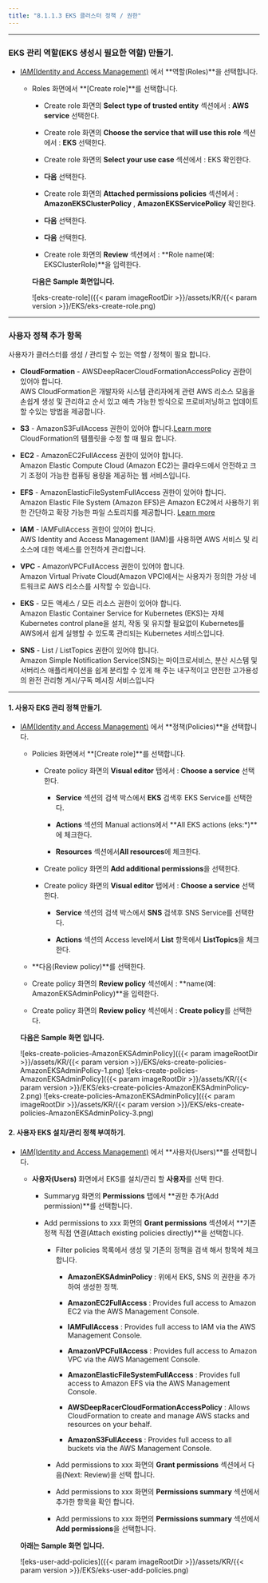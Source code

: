 ```yaml
---
title: "8.1.1.3 EKS 클러스터 정책 / 권한"
---
```


---

### EKS 관리 역할(EKS 생성시 필요한 역할) 만들기.

  * [IAM(Identity and Access Management)](https://console.aws.amazon.com/iam) 에서 **역할(Roles)**을 선택합니다. 

    * Roles 화면에서 **[Create role]**를 선택합니다.

      * Create role 화면의 **Select type of trusted entity** 섹션에서 : **AWS service** 선택한다.

      * Create role 화면의 **Choose the service that will use this role** 섹션에서 : **EKS** 선택한다.

      * Create role 화면의 **Select your use case** 섹션에서 : EKS 확인한다.

      * **다음** 선택한다.

      * Create role 화면의 **Attached permissions policies** 섹션에서 : **AmazonEKSClusterPolicy** , **AmazonEKSServicePolicy** 확인한다.

      * **다음** 선택한다.

      * **다음** 선택한다.

      * Create role 화면의 **Review** 섹션에서 : **Role name(예: EKSClusterRole)**을 입력한다.

      **다음은 Sample 화면입니다.**

      ![eks-create-role]({{< param imageRootDir >}}/assets/KR/{{< param version >}}/EKS/eks-create-role.png)

----

### 사용자 정책 추가 항목
사용자가 클러스터를 생성 / 관리할 수 있는 역할 / 정책이 필요 합니다.

  * **CloudFormation** - AWSDeepRacerCloudFormationAccessPolicy 권한이 있어야 합니다.  
  AWS CloudFormation은 개발자와 시스템 관리자에게 관련 AWS 리소스 모음을 손쉽게 생성 및 관리하고 순서 있고 예측 가능한 방식으로 프로비저닝하고 업데이트 할 수있는 방법을 제공합니다.

  * **S3** - AmazonS3FullAccess 권한이 있어야 합니다.[Learn more](https://docs.aws.amazon.com/ko_kr/AmazonS3/latest/dev/Welcome.html)  
  CloudFormation의 템플릿을 수정 할 때 필요 합니다. 

  * **EC2** -  AmazonEC2FullAccess 권한이 있어야 합니다.  
  Amazon Elastic Compute Cloud (Amazon EC2)는 클라우드에서 안전하고 크기 조정이 가능한 컴퓨팅 용량을 제공하는 웹 서비스입니다.

  * **EFS** - AmazonElasticFileSystemFullAccess 권한이 있어야 합니다.  
  Amazon Elastic File System (Amazon EFS)은 Amazon EC2에서 사용하기 위한 간단하고 확장 가능한 파일 스토리지를 제공합니다. [Learn more](https://docs.aws.amazon.com/ko_kr/efs/latest/ug/whatisefs.html)

  * **IAM** - IAMFullAccess 권한이 있어야 합니다.  
  AWS Identity and Access Management (IAM)를 사용하면 AWS 서비스 및 리소스에 대한 액세스를 안전하게 관리합니다.

  * **VPC** - AmazonVPCFullAccess 권한이 있어야 합니다.  
  Amazon Virtual Private Cloud(Amazon VPC)에서는 사용자가 정의한 가상 네트워크로 AWS 리소스를 시작할 수 있습니다.

  * **EKS** - 모든 액세스 / 모든 리소스 권한이 있어야 합니다.  
  Amazon Elastic Container Service for Kubernetes (EKS)는 자체 Kubernetes control plane을 설치, 작동 및 유지할 필요없이 Kubernetes를 AWS에서 쉽게 실행할 수 있도록 관리되는 Kubernetes 서비스입니다.

  * **SNS** - List / ListTopics 권한이 있어야 합니다.  
  Amazon Simple Notification Service(SNS)는 마이크로서비스, 분산 시스템 및 서버리스 애플리케이션을 쉽게 분리할 수 있게 해 주는 내구적이고 안전한 고가용성의 완전 관리형 게시/구독 메시징 서비스입니다

---

#### 1. 사용자 EKS 관리 정책 만들기.

  * [IAM(Identity and Access Management)](https://console.aws.amazon.com/iam) 에서 **정책(Policies)**을 선택합니다.

    * Policies 화면에서 **[Create role]**를 선택합니다.

      * Create policy 화면의 **Visual editor** 탭에서 : **Choose a service** 선택한다.

        * **Service** 섹션의 검색 박스에서 **EKS** 검색후 EKS Service를 선택한다.

        * **Actions** 섹션의 Manual actions에서 **All EKS actions (eks:*)**에 체크한다.

        * **Resources** 섹션에서**All resources**에 체크한다.

      * Create policy 화면의 **Add additional permissions**을 선택한다.

      * Create policy 화면의 **Visual editor** 탭에서 : **Choose a service** 선택한다.

        * **Service** 섹션의 검색 박스에서 **SNS** 검색후 SNS Service를 선택한다.

        * **Actions** 섹션의 Access level에서 **List** 항목에서 **ListTopics**을 체크한다.
    
    * **다음(Review policy)**를 선택한다.

    * Create policy 화면의 **Review policy** 섹션에서 : **name(예: AmazonEKSAdminPolicy)**을 입력한다.

    * Create policy 화면의 **Review policy** 섹션에서 : **Create policy**를 선택한다.

    **다음은 Sample 화면 입니다.**

    ![eks-create-policies-AmazonEKSAdminPolicy]({{< param imageRootDir >}}/assets/KR/{{< param version >}}/EKS/eks-create-policies-AmazonEKSAdminPolicy-1.png)
    ![eks-create-policies-AmazonEKSAdminPolicy]({{< param imageRootDir >}}/assets/KR/{{< param version >}}/EKS/eks-create-policies-AmazonEKSAdminPolicy-2.png)
    ![eks-create-policies-AmazonEKSAdminPolicy]({{< param imageRootDir >}}/assets/KR/{{< param version >}}/EKS/eks-create-policies-AmazonEKSAdminPolicy-3.png)

#### 2. 사용자 EKS 설치/관리 정책 부여하기.

* [IAM(Identity and Access Management)](https://console.aws.amazon.com/iam) 에서 **사용자(Users)**를 선택합니다.  

    * **사용자(Users)** 화면에서 EKS를 설치/관리 할 **사용자**를 선택 한다.

        * Summaryg 화면의 **Permissions** 탭에서 **권한 추가(Add permission)**를 선택합니다.

        * Add permissions to xxx 화면의 **Grant permissions** 섹션에서 **기존 정책 직접 연결(Attach existing policies directly)**을 선택합니다.

            * Filter policies 목록에서 생성 및 기존의 정책을 검색 해서 항목에 체크 합니다.

              * **AmazonEKSAdminPolicy** : 위에서 EKS, SNS 의 권한을 추가하여 생성한 정책.

              * **AmazonEC2FullAccess** : Provides full access to Amazon EC2 via the AWS Management Console.

              * **IAMFullAccess** : Provides full access to IAM via the AWS Management Console.

              * **AmazonVPCFullAccess** : Provides full access to Amazon VPC via the AWS Management Console.

              * **AmazonElasticFileSystemFullAccess** : Provides full access to Amazon EFS via the AWS Management Console.

              * **AWSDeepRacerCloudFormationAccessPolicy** : Allows CloudFormation to create and manage AWS stacks and resources on your behalf.

              * **AmazonS3FullAccess** : Provides full access to all buckets via the AWS Management Console.

          * Add permissions to xxx 화면의 **Grant permissions** 섹션에서 다음(Next: Review)을 선택 합니다.

          * Add permissions to xxx 화면의 **Permissions summary** 섹션에서 추가한 항목을 확인 합니다.

          * Add permissions to xxx 화면의 **Permissions summary** 섹션에서 **Add permissions**을 선택합니다.

    **아래는 Sample 화면 입니다.**

    ![eks-user-add-policies]({{< param imageRootDir >}}/assets/KR/{{< param version >}}/EKS/eks-user-add-policies.png)

